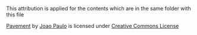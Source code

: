 This attribution is applied for the contents which are in the same folder with this file

[Pavement](https://3dtextures.me/2016/09/06/stone-brick-pavement-002) by [Joao Paulo](https://www.patreon.com/gendo) is licensed under [Creative Commons License](https://3dtextures.me/about/)